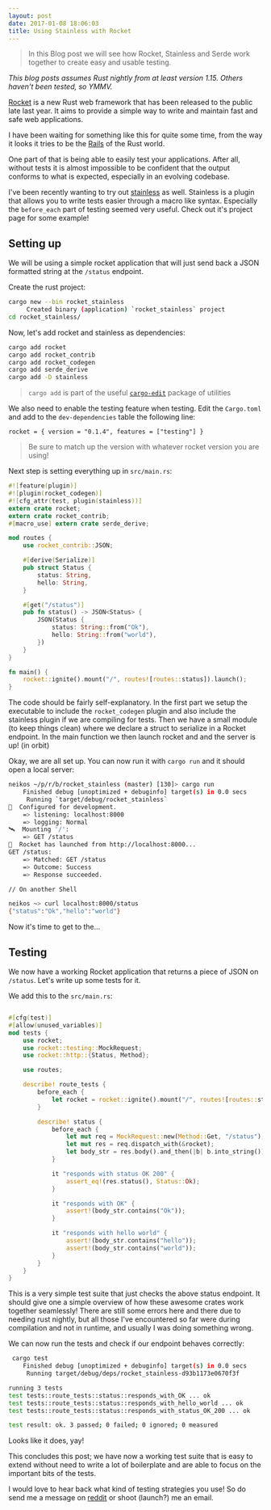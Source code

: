 ```yaml
---
layout: post
date: 2017-01-08 18:06:03
title: Using Stainless with Rocket
---
```


> In this Blog post we will see how Rocket, Stainless and Serde work together to
> create easy and usable testing.

*This blog posts assumes Rust nightly from at least version 1.15. Others haven't
been tested, so YMMV.*

[Rocket](rocket) is a new Rust web framework that has been released to the
public late last year. It aims to provide a simple way to write and maintain
fast and safe web applications.

I have been waiting for something like this for quite some time, from the way it
looks it tries to be the [Rails](rails) of the Rust world.

One part of that is being able to easily test your applications. After all,
without tests it is almost impossible to be confident that the output conforms
to what is expected, especially in an evolving codebase.

I've been recently wanting to try out [stainless](stainless) as well. Stainless
is a plugin that allows you to write tests easier through a macro like syntax.
Especially the `before_each` part of testing seemed very useful.  Check out it's
project page for some example!

## Setting up

We will be using a simple rocket application that will just send back a JSON
formatted string at the `/status` endpoint.

Create the rust project:

```sh
cargo new --bin rocket_stainless
     Created binary (application) `rocket_stainless` project
cd rocket_stainless/
```

Now, let's add rocket and stainless as dependencies:

```sh
cargo add rocket
cargo add rocket_contrib
cargo add rocket_codegen
cargo add serde_derive
cargo add -D stainless
```
> `cargo add` is part of the useful [`cargo-edit`][ce] package of utilities

We also need to enable the testing feature when testing. Edit the `Cargo.toml`
and add to the `dev-dependencies` table the following line:

```
rocket = { version = "0.1.4", features = ["testing"] }
```
> Be sure to match up the version with whatever rocket version you are using!

Next step is setting everything up in `src/main.rs`:

```rust
#![feature(plugin)]
#![plugin(rocket_codegen)]
#![cfg_attr(test, plugin(stainless))]
extern crate rocket;
extern crate rocket_contrib;
#[macro_use] extern crate serde_derive;

mod routes {
    use rocket_contrib::JSON;

    #[derive(Serialize)]
    pub struct Status {
        status: String,
        hello: String,
    }

    #[get("/status")]
    pub fn status() -> JSON<Status> {
        JSON(Status {
            status: String::from("Ok"),
            hello: String::from("world"),
        })
    }
}

fn main() {
    rocket::ignite().mount("/", routes![routes::status]).launch();
}
```

The code should be fairly self-explanatory. In the first part we setup the
executable to include the `rocket_codegen` plugin and also include the stainless
plugin if we are compiling for tests.  Then we have a small module (to keep
things clean) where we declare a struct to serialize in a Rocket endpoint.  In
the main function we then launch rocket and and the server is up! (in orbit)

Okay, we are all set up. You can now run it with `cargo run` and it should open
a local server:

```sh
neikos ~/p/r/b/rocket_stainless (master) [130]> cargo run
    Finished debug [unoptimized + debuginfo] target(s) in 0.0 secs
     Running `target/debug/rocket_stainless`
🔧  Configured for development.
    => listening: localhost:8000
    => logging: Normal
🛰  Mounting '/':
    => GET /status
🚀  Rocket has launched from http://localhost:8000...
GET /status:
    => Matched: GET /status
    => Outcome: Success
    => Response succeeded.

// On another Shell

neikos ~> curl localhost:8000/status
{"status":"Ok","hello":"world"}
```

Now it's time to get to the...

## Testing

We now have a working Rocket application that returns a piece of JSON on
`/status`. Let's write up some tests for it.

We add this to the `src/main.rs`:

```rust

#[cfg(test)]
#[allow(unused_variables)]
mod tests {
    use rocket;
    use rocket::testing::MockRequest;
    use rocket::http::{Status, Method};

    use routes;

    describe! route_tests {
        before_each {
            let rocket = rocket::ignite().mount("/", routes![routes::status]);
        }

        describe! status {
            before_each {
                let mut req = MockRequest::new(Method::Get, "/status");
                let mut res = req.dispatch_with(&rocket);
                let body_str = res.body().and_then(|b| b.into_string()).unwrap();
            }

            it "responds with status OK 200" {
                assert_eq!(res.status(), Status::Ok);
            }

            it "responds with OK" {
                assert!(body_str.contains("Ok"));
            }

            it "responds with hello world" {
                assert!(body_str.contains("hello"));
                assert!(body_str.contains("world"));
            }
        }
    }
}
```

This is a very simple test suite that just checks the above status endpoint.
It should give one a simple overview of how these awesome crates work together
seamlessly! There are still some errors here and there due to needing rust
nightly, but all those I've encountered so far were during compilation and not
in runtime, and usually I was doing something wrong.

We can now run the tests and check if our endpoint behaves correctly:

```sh
 cargo test
    Finished debug [unoptimized + debuginfo] target(s) in 0.0 secs
     Running target/debug/deps/rocket_stainless-d93b1173e0670f3f

running 3 tests
test tests::route_tests::status::responds_with_OK ... ok
test tests::route_tests::status::responds_with_hello_world ... ok
test tests::route_tests::status::responds_with_status_OK_200 ... ok

test result: ok. 3 passed; 0 failed; 0 ignored; 0 measured
```

Looks like it does, yay!

This concludes this post; we have now a working test suite that is easy to
extend without need to write a lot of boilerplate and are able to focus on
the important bits of the tests.

I would love to hear back what kind of testing strategies you use! So do send me
a message on [reddit](reddit) or shoot (launch?) me an email.


[rocket]: https://rocket.rs
[rails]: http://rubyonrails.org/
[stainless]: https://github.com/reem/stainless
[ce]: https://github.com/killercup/cargo-edit
[reddit]: https://www.reddit.com/message/compose?to=theneikos
